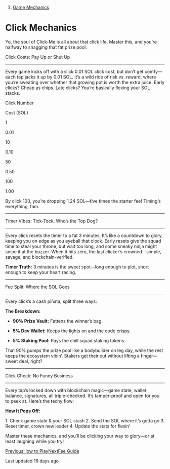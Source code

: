 1.  [Game Mechanics](/click-me-docs/game-mechanics)

Click Mechanics
===============

Yo, the soul of Click-Me is all about that click life. Master this, and you’re halfway to snagging that fat prize pool.

[](#click-costs-pay-up-or-shut-up)

Click Costs: Pay Up or Shut Up


----------------------------------------------------------------------

Every game kicks off with a slick 0.01 SOL click cost, but don’t get comfy—each tap jacks it up by 0.01 SOL. It’s a wild ride of risk vs. reward, where you’re sweating over whether that growing pot is worth the extra juice. Early clicks? Cheap as chips. Late clicks? You’re basically flexing your SOL stacks.

Click Number

Cost (SOL)

1

0.01

10

0.10

50

0.50

100

1.00

By click 100, you’re dropping 1.24 SOL—five times the starter fee! Timing’s everything, fam.

* * *

[](#timer-vibes-tick-tock-whos-the-top-dog)

Timer Vibes: Tick-Tock, Who’s the Top Dog?


-------------------------------------------------------------------------------------------

Every click resets the timer to a fat 3 minutes. It’s like a countdown to glory, keeping you on edge as you eyeball that clock. Early resets give the squad time to steal your throne, but wait too long, and some sneaky ninja might snipe it at the buzzer. When it hits zero, the last clicker’s crowned—simple, savage, and blockchain-verified.

**Timer Truth:** 3 minutes is the sweet spot—long enough to plot, short enough to keep your heart racing.

* * *

[](#fee-split-where-the-sol-goes)

Fee Split: Where the SOL Goes


--------------------------------------------------------------------

Every click’s a cash piñata, split three ways:

**The Breakdown:**

*   **90% Prize Vault:** Fattens the winner’s bag.
    
*   **5% Dev Wallet:** Keeps the lights on and the code crispy.
    
*   **5% Staking Pool:** Pays the chill squad staking tokens.
    

That 90% pumps the prize pool like a bodybuilder on leg day, while the rest keeps the ecosystem vibin’. Stakers get their cut without lifting a finger—sweet deal, right?

* * *

[](#click-check-no-funny-business)

Click Check: No Funny Business


----------------------------------------------------------------------

Every tap’s locked down with blockchain magic—game state, wallet balance, signatures, all triple-checked. It’s tamper-proof and open for you to peek at. Here’s the techy flow:

**How It Pops Off:**

1\. Check game state & your SOL stash 2. Send the SOL where it’s gotta go 3. Reset timer, crown new leader 4. Update the stats for flexin’

Master these mechanics, and you’ll be clicking your way to glory—or at least laughing while you try!

[PreviousHow to Play](/click-me-docs/game-mechanics/how-to-play)[NextFee Guide](/click-me-docs/game-mechanics/fees-guide)

Last updated 16 days ago